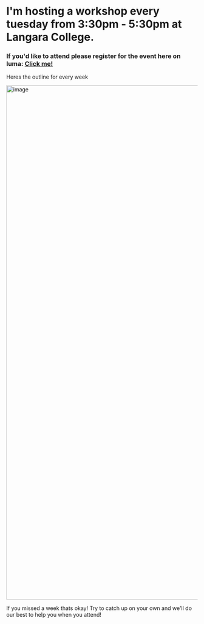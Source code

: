 <h1>I'm hosting a workshop every tuesday from 3:30pm - 5:30pm at Langara College.</h1>
<h3>If you'd like to attend please register for the event here on luma: <a href=https://luma.com/tar82ysj>Click me!</a></h3>
<p>Heres the outline for every week</p>
<img width="1080" height="1350" alt="image" src="https://github.com/user-attachments/assets/886d4510-495f-44a2-aec8-96b785d4927a" />
<p>If you missed a week thats okay! Try to catch up on your own and we'll do our best to help you when you attend!</p>
